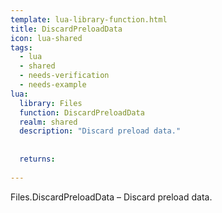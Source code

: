 ```yaml
---
template: lua-library-function.html
title: DiscardPreloadData
icon: lua-shared
tags:
  - lua
  - shared
  - needs-verification
  - needs-example
lua:
  library: Files
  function: DiscardPreloadData
  realm: shared
  description: "Discard preload data."
  
  
  returns:
    
---
```


<div class="lua__search__keywords">
Files.DiscardPreloadData &#x2013; Discard preload data.
</div>

